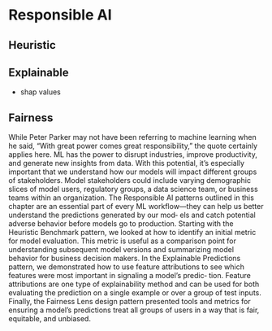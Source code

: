 
# Responsible AI


## Heuristic


## Explainable

- shap values


## Fairness

While Peter Parker may not have been referring to machine learning when he said,
“With great power comes great responsibility,” the quote certainly applies here. ML
has the power to disrupt industries, improve productivity, and generate new insights
from data. With this potential, it’s especially important that we understand how our
models will impact different groups of stakeholders. Model stakeholders could
include varying demographic slices of model users, regulatory groups, a data science
team, or business teams within an organization.
The Responsible AI patterns outlined in this chapter are an essential part of every ML
workflow—they can help us better understand the predictions generated by our mod‐
els and catch potential adverse behavior before models go to production. Starting
with the Heuristic Benchmark pattern, we looked at how to identify an initial metric
for model evaluation. This metric is useful as a comparison point for understanding
subsequent model versions and summarizing model behavior for business decision
makers. In the Explainable Predictions pattern, we demonstrated how to use feature
attributions to see which features were most important in signaling a model’s predic‐
tion. Feature attributions are one type of explainability method and can be used for
both evaluating the prediction on a single example or over a group of test inputs.
Finally, the Fairness Lens design pattern presented tools and metrics for ensuring a
model’s predictions treat all groups of users in a way that is fair, equitable, and
unbiased.
